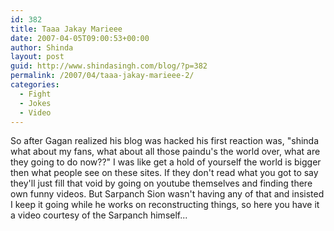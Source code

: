 ```yaml
---
id: 382
title: Taaa Jakay Marieee
date: 2007-04-05T09:00:53+00:00
author: Shinda
layout: post
guid: http://www.shindasingh.com/blog/?p=382
permalink: /2007/04/taaa-jakay-marieee-2/
categories:
  - Fight
  - Jokes
  - Video
---
```

So after Gagan realized his blog was hacked his first reaction was, "shinda what about my fans, what about all those paindu's the world over, what are they going to do now??" I was like get a hold of yourself the world is bigger then what people see on these sites. If they don't read what you got to say they'll just fill that void by going on youtube themselves and finding there own funny videos. But Sarpanch Sion wasn't having any of that and insisted I keep it going while he works on reconstructing things, so here you have it a video courtesy of the Sarpanch himself...